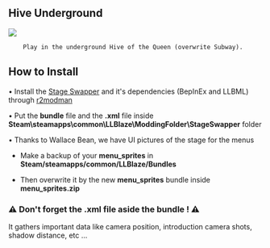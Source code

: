 ## Hive Underground
![](Workfiles/Render.jpg)

		Play in the underground Hive of the Queen (overwrite Subway).
		
## How to Install
• Install the [Stage Swapper](https://lethal-league-blaze.thunderstore.io/package/Axolotl/StageSwapper/) and it's dependencies (BepInEx and LLBML) through [r2modman](https://lethal-league-blaze.thunderstore.io/package/ebkr/r2modman/)

• Put the __**bundle**__ file and the **.xml** file inside **Steam\steamapps\common\LLBlaze\ModdingFolder\StageSwapper** folder

• Thanks to Wallace Bean, we have UI pictures of the stage for the menus

- Make a backup of your **menu_sprites** in **Steam/steamapps/common/LLBlaze/Bundles**
	
- Then overwrite it by the new **menu_sprites** bundle inside **menu_sprites.zip**

### ⚠️ Don't forget the .xml file aside the bundle ! ⚠️
It gathers important data like camera position, introduction camera shots, shadow distance, etc ...
